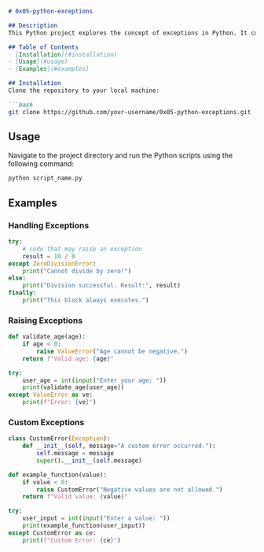 ```markdown
# 0x05-python-exceptions

## Description
This Python project explores the concept of exceptions in Python. It covers how to handle errors, raise exceptions, and create custom exceptions. The code examples provided illustrate best practices for dealing with exceptional cases in Python programs.

## Table of Contents
- [Installation](#installation)
- [Usage](#usage)
- [Examples](#examples)

## Installation
Clone the repository to your local machine:

```bash
git clone https://github.com/your-username/0x05-python-exceptions.git
```

## Usage
Navigate to the project directory and run the Python scripts using the following command:

```bash
python script_name.py
```

## Examples
### Handling Exceptions
```python
try:
    # code that may raise an exception
    result = 10 / 0
except ZeroDivisionError:
    print("Cannot divide by zero!")
else:
    print("Division successful. Result:", result)
finally:
    print("This block always executes.")
```

### Raising Exceptions
```python
def validate_age(age):
    if age < 0:
        raise ValueError("Age cannot be negative.")
    return f"Valid age: {age}"

try:
    user_age = int(input("Enter your age: "))
    print(validate_age(user_age))
except ValueError as ve:
    print(f"Error: {ve}")
```

### Custom Exceptions
```python
class CustomError(Exception):
    def __init__(self, message="A custom error occurred."):
        self.message = message
        super().__init__(self.message)

def example_function(value):
    if value < 0:
        raise CustomError("Negative values are not allowed.")
    return f"Valid value: {value}"

try:
    user_input = int(input("Enter a value: "))
    print(example_function(user_input))
except CustomError as ce:
    print(f"Custom Error: {ce}")
```
